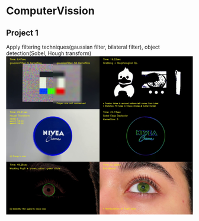 # ComputerVission
## Project 1
Apply filtering techniques(gaussian filter, bilateral filter), object detection(Sobel, Hough transform) 
![alt text](https://github.com/danilotpnta/ComputerVission/blob/main/preject1.jpg)
